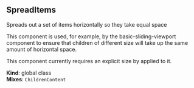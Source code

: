 <a name="SpreadItems"></a>
## SpreadItems
Spreads out a set of items horizontally so they take equal space

This component is used, for example, by the basic-sliding-viewport component
to ensure that children of different size will take up the same amount of
horizontal space.

This component currently requires an explicit size by applied to it.

**Kind**: global class  
**Mixes**: <code>ChildrenContent</code>  

